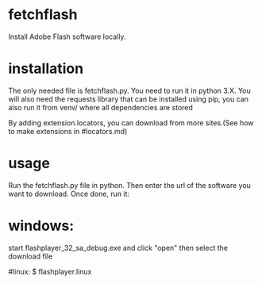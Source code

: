 # fetchflash
Install Adobe Flash software locally.

# installation
The only needed file is fetchflash.py.
You need to run it in python 3.X.
You will also need the requests library that can be installed using pip,
you can also run it from venv/ where all dependencies are stored

By adding extension.locators, you can download from more sites.(See how to make extensions in #locators.md)

# usage
Run the fetchflash.py file in python. Then enter the url of the software you want to download.
Once done, run it:
# windows:
start flashplayer_32_sa_debug.exe and click "open" then select the download file

#linux:
$ flashplayer.linux <downloadfile>
